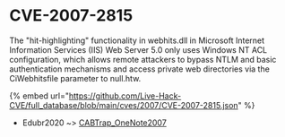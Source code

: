 # CVE-2007-2815

The "hit-highlighting" functionality in webhits.dll in Microsoft Internet Information Services (IIS) Web Server 5.0 only uses Windows NT ACL configuration, which allows remote attackers to bypass NTLM and basic authentication mechanisms and access private web directories via the CiWebhitsfile parameter to null.htw.

{% embed url="https://github.com/Live-Hack-CVE/full_database/blob/main/cves/2007/CVE-2007-2815.json" %}


* Edubr2020 ~> [CABTrap_OneNote2007](https://www.alice-snow.ru/2007/database/cve-2007-2815/cabtrap_onenote2007-edubr2020)